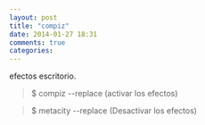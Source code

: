 ```yaml
---
layout: post
title: "compiz"
date: 2014-01-27 18:31
comments: true
categories: 
---
```

efectos escritorio.

>$ compiz --replace (activar los efectos) 

>$ metacity --replace (Desactivar los efectos)


